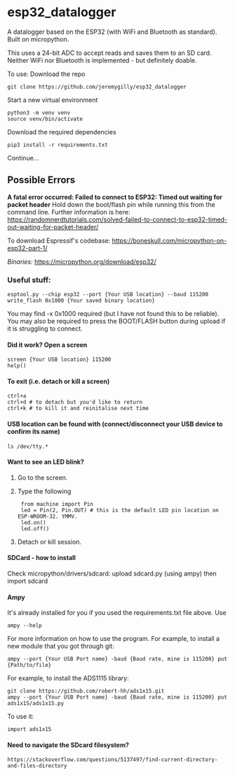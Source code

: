 # esp32_datalogger

A datalogger based on the ESP32 (with WiFi and Bluetooth as standard). Built on micropython.

This uses a 24-bit ADC to accept reads and saves them to an SD card. Neither WiFi nor Bluetooth is implemented - but definitely doable.

To use:
Download the repo

    git clone https://github.com/jeremygilly/esp32_datalogger

Start a new virtual environment

    python3 -m venv venv
    source venv/bin/activate

Download the required dependencies

    pip3 install -r requirements.txt

Continue...

## Possible Errors
**A fatal error occurred: Failed to connect to ESP32: Timed out waiting for packet header**
Hold down the boot/flash pin while running this from the command line. Further information is here: https://randomnerdtutorials.com/solved-failed-to-connect-to-esp32-timed-out-waiting-for-packet-header/

To download Espressif's codebase:
https://boneskull.com/micropython-on-esp32-part-1/

*Binaries:*
    https://micropython.org/download/esp32/

### Useful stuff:
    esptool.py --chip esp32 --port {Your USB location} --baud 115200 write_flash 0x1000 {Your saved binary location}

You may find -x 0x1000 required (but I have not found this to be reliable). You may also be required to press the BOOT/FLASH button during upload if it is struggling to connect.

#### Did it work? Open a screen

    screen {Your USB location} 115200
    help()

#### To exit (i.e. detach or kill a screen)

    ctrl+a 
    ctrl+d # to detach but you'd like to return
    ctrl+k # to kill it and reinitalise next time

#### USB location can be found with (connect/disconnect your USB device to confirm its name)

    ls /dev/tty.* 

#### Want to see an LED blink?
1. Go to the screen.
2. Type the following

        from machine import Pin
        led = Pin(2, Pin.OUT) # this is the default LED pin location on ESP-WROOM-32. YMMV.
        led.on()
        led.off()

3. Detach or kill session.

#### SDCard - how to install
Check micropython/drivers/sdcard:
upload sdcard.py (using ampy) then import sdcard

#### Ampy
It's already installed for you if you used the requirements.txt file above. Use

    ampy --help

For more information on how to use the program. For example, to install a new module that you got through git:

    ampy --port {Your USB Port name} -baud {Baud rate, mine is 115200} put {Path/to/file}

For example, to install the ADS1115 library:

    git clone https://github.com/robert-hh/ads1x15.git
    ampy --port {Your USB Port name} -baud {Baud rate, mine is 115200} put ads1x15/ads1x15.py

To use it:
    
    import ads1x15

#### Need to navigate the SDcard filesystem?
    https://stackoverflow.com/questions/5137497/find-current-directory-and-files-directory